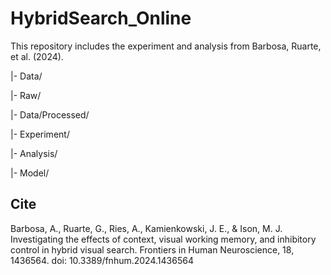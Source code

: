 # HybridSearch_Online
This repository includes the experiment and analysis from Barbosa, Ruarte, et al. (2024).

|- Data/

 |- Raw/

 |- Data/Processed/

|- Experiment/

|- Analysis/

|- Model/

## Cite
Barbosa, A., Ruarte, G., Ries, A., Kamienkowski, J. E., & Ison, M. J. Investigating the effects of context, visual working memory, and inhibitory control in hybrid visual search. Frontiers in Human Neuroscience, 18, 1436564. doi: 10.3389/fnhum.2024.1436564 


